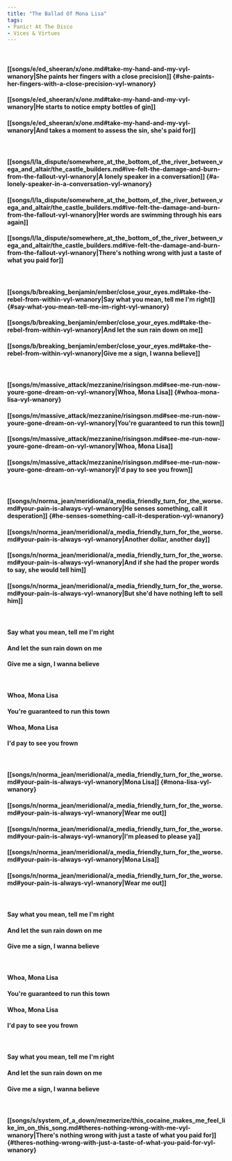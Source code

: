 ```yaml
---
title: "The Ballad Of Mona Lisa"
tags:
- Panic! At The Disco
- Vices & Virtues
---
```

&nbsp;
#### [[songs/e/ed_sheeran/x/one.md#take-my-hand-and-my-vyl-wnanory|She paints her fingers with a close precision]] {#she-paints-her-fingers-with-a-close-precision-vyl-wnanory}
#### [[songs/e/ed_sheeran/x/one.md#take-my-hand-and-my-vyl-wnanory|He starts to notice empty bottles of gin]]
#### [[songs/e/ed_sheeran/x/one.md#take-my-hand-and-my-vyl-wnanory|And takes a moment to assess the sin, she's paid for]]
&nbsp;
#### [[songs/l/la_dispute/somewhere_at_the_bottom_of_the_river_between_vega_and_altair/the_castle_builders.md#ive-felt-the-damage-and-burn-from-the-fallout-vyl-wnanory|A lonely speaker in a conversation]] {#a-lonely-speaker-in-a-conversation-vyl-wnanory}
#### [[songs/l/la_dispute/somewhere_at_the_bottom_of_the_river_between_vega_and_altair/the_castle_builders.md#ive-felt-the-damage-and-burn-from-the-fallout-vyl-wnanory|Her words are swimming through his ears again]]
#### [[songs/l/la_dispute/somewhere_at_the_bottom_of_the_river_between_vega_and_altair/the_castle_builders.md#ive-felt-the-damage-and-burn-from-the-fallout-vyl-wnanory|There's nothing wrong with just a taste of what you paid for]]
&nbsp;
#### [[songs/b/breaking_benjamin/ember/close_your_eyes.md#take-the-rebel-from-within-vyl-wnanory|Say what you mean, tell me I'm right]] {#say-what-you-mean-tell-me-im-right-vyl-wnanory}
#### [[songs/b/breaking_benjamin/ember/close_your_eyes.md#take-the-rebel-from-within-vyl-wnanory|And let the sun rain down on me]]
#### [[songs/b/breaking_benjamin/ember/close_your_eyes.md#take-the-rebel-from-within-vyl-wnanory|Give me a sign, I wanna believe]]
&nbsp;
#### [[songs/m/massive_attack/mezzanine/risingson.md#see-me-run-now-youre-gone-dream-on-vyl-wnanory|Whoa, Mona Lisa]] {#whoa-mona-lisa-vyl-wnanory}
#### [[songs/m/massive_attack/mezzanine/risingson.md#see-me-run-now-youre-gone-dream-on-vyl-wnanory|You're guaranteed to run this town]]
#### [[songs/m/massive_attack/mezzanine/risingson.md#see-me-run-now-youre-gone-dream-on-vyl-wnanory|Whoa, Mona Lisa]]
#### [[songs/m/massive_attack/mezzanine/risingson.md#see-me-run-now-youre-gone-dream-on-vyl-wnanory|I'd pay to see you frown]]
&nbsp;
#### [[songs/n/norma_jean/meridional/a_media_friendly_turn_for_the_worse.md#your-pain-is-always-vyl-wnanory|He senses something, call it desperation]] {#he-senses-something-call-it-desperation-vyl-wnanory}
#### [[songs/n/norma_jean/meridional/a_media_friendly_turn_for_the_worse.md#your-pain-is-always-vyl-wnanory|Another dollar, another day]]
#### [[songs/n/norma_jean/meridional/a_media_friendly_turn_for_the_worse.md#your-pain-is-always-vyl-wnanory|And if she had the proper words to say, she would tell him]]
#### [[songs/n/norma_jean/meridional/a_media_friendly_turn_for_the_worse.md#your-pain-is-always-vyl-wnanory|But she'd have nothing left to sell him]]
&nbsp;
#### Say what you mean, tell me I'm right
#### And let the sun rain down on me
#### Give me a sign, I wanna believe
&nbsp;
#### Whoa, Mona Lisa
#### You're guaranteed to run this town
#### Whoa, Mona Lisa
#### I'd pay to see you frown
&nbsp;
#### [[songs/n/norma_jean/meridional/a_media_friendly_turn_for_the_worse.md#your-pain-is-always-vyl-wnanory|Mona Lisa]] {#mona-lisa-vyl-wnanory}
#### [[songs/n/norma_jean/meridional/a_media_friendly_turn_for_the_worse.md#your-pain-is-always-vyl-wnanory|Wear me out]]
#### [[songs/n/norma_jean/meridional/a_media_friendly_turn_for_the_worse.md#your-pain-is-always-vyl-wnanory|I'm pleased to please ya]]
#### [[songs/n/norma_jean/meridional/a_media_friendly_turn_for_the_worse.md#your-pain-is-always-vyl-wnanory|Mona Lisa]]
#### [[songs/n/norma_jean/meridional/a_media_friendly_turn_for_the_worse.md#your-pain-is-always-vyl-wnanory|Wear me out]]
&nbsp;
#### Say what you mean, tell me I'm right
#### And let the sun rain down on me
#### Give me a sign, I wanna believe
&nbsp;
#### Whoa, Mona Lisa
#### You're guaranteed to run this town
#### Whoa, Mona Lisa
#### I'd pay to see you frown
&nbsp;
#### Say what you mean, tell me I'm right
#### And let the sun rain down on me
#### Give me a sign, I wanna believe
&nbsp;
#### [[songs/s/system_of_a_down/mezmerize/this_cocaine_makes_me_feel_like_im_on_this_song.md#theres-nothing-wrong-with-me-vyl-wnanory|There's nothing wrong with just a taste of what you paid for]] {#theres-nothing-wrong-with-just-a-taste-of-what-you-paid-for-vyl-wnanory}
